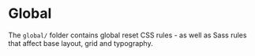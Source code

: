 # Global

The `global/` folder contains global reset CSS rules - as well as Sass rules that affect base layout, grid and typography.
